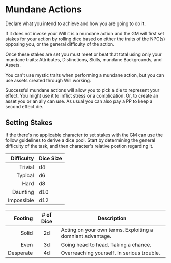 # Mundane Actions

  Declare what you intend to achieve and how you are going to do it.

  If it does not invoke your Will it is a mundane action and the GM will first set stakes for your action by rolling dice based on either the traits of the NPC(s) opposing you, or the general difficulty of the action.

  Once these stakes are set you must meet or beat that total using only your mundane traits: Attributes, Distinctions, Skills, mundane Backgrounds, and Assets.

  You can't use mystic traits when performing a mundane action, but you can use assets created through Will working.

  Successful mundane actions will allow you to pick a die to represent your effect. You might use it to inflict stress or a complication. Or, to create an asset you or an ally can use. As usual you can also pay a PP to keep a second effect die.

## Setting Stakes
  
  If the there's no applicable character to set stakes with the GM can use the follow guidelines to derive a dice pool. Start by determining the general difficulty of the task, and then character's relative postion regarding it. 

  Difficulty | Dice Size 
  ----------:|:---------
  Trivial    | d4           
  Typical    | d6           
  Hard       | d8           
  Daunting   | d10          
  Impossible | d12         

  Footing   | # of Dice | Description
  ---------:|:---------:|------------
  Solid     | 2d        | Acting on your own terms. Exploiting a domniant advantage.
  Even      | 3d        | Going head to head. Taking a chance.
  Desperate | 4d        | Overreaching yourself. In serious trouble.
  
